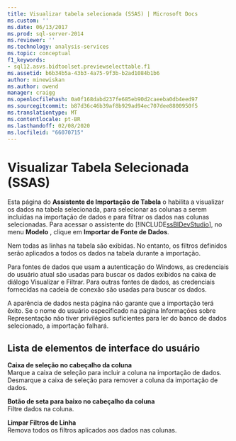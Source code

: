 ```yaml
---
title: Visualizar tabela selecionada (SSAS) | Microsoft Docs
ms.custom: ''
ms.date: 06/13/2017
ms.prod: sql-server-2014
ms.reviewer: ''
ms.technology: analysis-services
ms.topic: conceptual
f1_keywords:
- sql12.asvs.bidtoolset.previewselecttable.f1
ms.assetid: b6b34b5a-43b3-4a75-9f3b-b2ad1084b1b6
author: minewiskan
ms.author: owend
manager: craigg
ms.openlocfilehash: 0a0f168dabd237fe685eb90d2caeeba0db4eed97
ms.sourcegitcommit: b87d36c46b39af8b929ad94ec707dee8800950f5
ms.translationtype: MT
ms.contentlocale: pt-BR
ms.lasthandoff: 02/08/2020
ms.locfileid: "66070715"
---
```

# <a name="preview-selected-table-ssas"></a>Visualizar Tabela Selecionada (SSAS)
  Esta página do **Assistente de Importação de Tabela** o habilita a visualizar os dados na tabela selecionada, para selecionar as colunas a serem incluídas na importação de dados e para filtrar os dados nas colunas selecionadas. Para acessar o assistente do [!INCLUDE[ssBIDevStudio](../includes/ssbidevstudio-md.md)], no menu **Modelo** , clique em **Importar de Fonte de Dados**.  
  
 Nem todas as linhas na tabela são exibidas. No entanto, os filtros definidos serão aplicados a todos os dados na tabela durante a importação.  
  
 Para fontes de dados que usam a autenticação do Windows, as credenciais do usuário atual são usadas para buscar os dados exibidos na caixa de diálogo Visualizar e Filtrar. Para outras fontes de dados, as credenciais fornecidas na cadeia de conexão são usadas para buscar os dados.  
  
 A aparência de dados nesta página não garante que a importação terá êxito. Se o nome do usuário especificado na página Informações sobre Representação não tiver privilégios suficientes para ler do banco de dados selecionado, a importação falhará.  
  
## <a name="uielement-list"></a>Lista de elementos de interface do usuário  
 **Caixa de seleção no cabeçalho da coluna**  
 Marque a caixa de seleção para incluir a coluna na importação de dados. Desmarque a caixa de seleção para remover a coluna da importação de dados.  
  
 **Botão de seta para baixo no cabeçalho da coluna**  
 Filtre dados na coluna.  
  
 **Limpar Filtros de Linha**  
 Remova todos os filtros aplicados aos dados nas colunas.  
  
  
